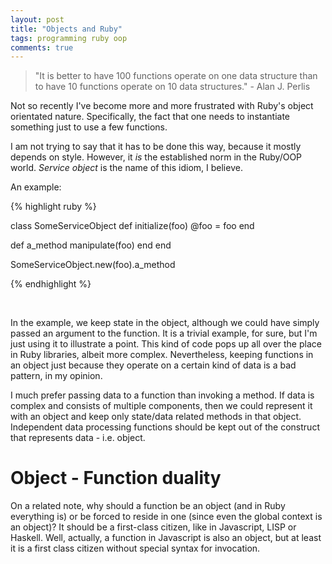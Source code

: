 ```yaml
---
layout: post
title: "Objects and Ruby"
tags: programming ruby oop
comments: true
---
```


<blockquote>
"It is better to have 100 functions operate on one data structure than to have 10 functions operate on 10 data structures." - Alan J. Perlis
</blockquote>

Not so recently I've become more and more frustrated with Ruby's object orientated nature. Specifically, the fact that one needs to instantiate something just to use a few functions.

I am not trying to say that it has to be done this way, because it mostly depends on style. However, it *is* the established norm in the Ruby/OOP world. *Service object* is the name of this idiom, I believe.

An example:

{% highlight ruby %}

class SomeServiceObject
  def initialize(foo)
    @foo = foo
  end

  def a_method
    manipulate(foo)
  end
end

SomeServiceObject.new(foo).a_method

{% endhighlight %}

<br/>

In the example, we keep state in the object, although we could have simply passed an argument to the function. It is a trivial example, for sure, but I'm just using it to illustrate a point. This kind of code pops up all over the place in Ruby libraries, albeit more complex. Nevertheless, keeping functions in an object just because they operate on a certain kind of data is a bad pattern, in my opinion. 

I much prefer passing data to a function than invoking a method. If data is complex and consists of multiple components, then we could represent it with an object and keep only state/data related methods in that object. Independent data processing functions should be kept out of the construct that represents data - i.e. object. 

# Object - Function duality

On a related note, why should a function be an object (and in Ruby everything is) or be forced to reside in one (since even the global context is an object)? It should be a first-class citizen, like in Javascript, LISP or Haskell. Well, actually, a function in Javascript is also an object, but at least it is a first class citizen without special syntax for invocation.
